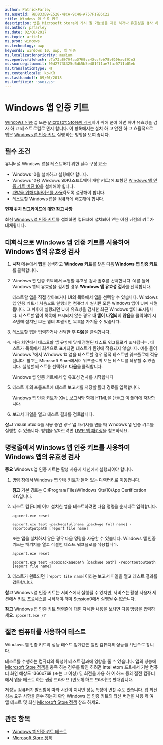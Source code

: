 ```yaml
---
author: PatrickFarley
ms.assetid: 78D833B9-E528-4BCA-9C48-A757F17E6C22
title: Windows 앱 인증 키트
description: 앱은 Microsoft Store에 게시 될 가능성을 제공 하거나 유효성을 검사 하 고 인증을 위해 제출 하기 전에 로컬로 테스트 Windows 인증을 높이려면 합니다. 이 항목에서는 Windows 앱 인증 키트를 설치하고 실행하는 방법을 보여 줍니다.
ms.author: pafarley
ms.date: 02/08/2017
ms.topic: article
ms.prod: windows
ms.technology: uwp
keywords: windows 10, uwp, 앱 인증
ms.localizationpriority: medium
ms.openlocfilehash: b7a72a89704aa3768cc43cdfbb75b620bae303e3
ms.sourcegitcommit: 00d27738325d6db5b5e481911ae7fac0711b05eb
ms.translationtype: MT
ms.contentlocale: ko-KR
ms.lasthandoff: 09/07/2018
ms.locfileid: "3661223"
---
```

# <a name="windows-app-certification-kit"></a>Windows 앱 인증 키트



[Windows 인증](https://msdn.microsoft.com/windows/desktop/jj134964.aspx) 앱 또는 [Microsoft Store에 게시](https://msdn.microsoft.com/library/windows/apps/Hh694062)하기 위해 준비 하면 해야 유효성을 검사 하 고 테스트 로컬로 먼저 합니다. 이 항목에서는 설치 하 고 안전 하 고 효율적으로 앱은 [Windows 앱 인증 키트](http://go.microsoft.com/fwlink/p/?LinkID=309666) 실행 하는 방법을 보여 줍니다.

## <a name="prerequisites"></a>필수 조건

유니버설 Windows 앱을 테스트하기 위한 필수 구성 요소:

-   Windows 10을 설치하고 실행해야 합니다.
-   Windows 10용 Windows SDK(소프트웨어 개발 키트)에 포함된 [Windows 앱 인증 키트 버전 10]( http://go.microsoft.com/fwlink/p/?LinkID=309666)을 설치해야 합니다.
-   [개발을 위해 디바이스를 사용](https://docs.microsoft.com/windows/uwp/get-started/enable-your-device-for-development)하도록 설정해야 합니다.
-   테스트할 Windows 앱을 컴퓨터에 배포해야 합니다.

**현재 위치 업그레이드에 대한 참고 사항**

최신 [Windows 앱 인증 키트]( http://go.microsoft.com/fwlink/p/?LinkID=309666)를 설치하면 컴퓨터에 설치되어 있는 이전 버전의 키트가 대체됩니다.

## <a name="validate-your-windows-app-using-the-windows-app-certification-kit-interactively"></a>대화식으로 Windows 앱 인증 키트를 사용하여 Windows 앱의 유효성 검사

1.  **시작** 메뉴에서 **앱**을 검색하고 **Windows 키트**를 찾은 다음 **Windows 앱 인증 키트**를 클릭합니다.

2.  Windows 앱 인증 키트에서 수행할 유효성 검사 범주를 선택합니다. 예를 들어 Windows 앱의 유효성을 검사할 경우 **Windows 앱 유효성 검사**를 선택합니다.

    테스트할 앱을 직접 찾아보거나 UI의 목록에서 앱을 선택할 수 있습니다. Windows 앱 인증 키트가 처음으로 실행되면 컴퓨터에 설치된 모든 Windows 앱이 UI에 나열됩니다. 그 이후에 실행되면 UI에 유효성을 검사한 최근 Windows 앱이 표시됩니다. 테스트할 앱이 목록에 표시되지 않는 경우 **내 앱이 나열되지 않음**을 클릭하여 시스템에 설치된 모든 앱의 포괄적인 목록을 가져올 수 있습니다.

3.  테스트할 앱을 입력하거나 선택한 후 **다음**을 클릭합니다.

4.  다음 화면에서 테스트할 앱 유형에 맞게 정렬된 테스트 워크플로가 표시됩니다. 테스트가 목록에서 회색으로 표시되면 테스트가 환경에 적용되지 않습니다. 예를 들어 Windows 7에서 Windows 10 앱을 테스트할 경우 정적 테스트만 워크플로에 적용됩니다. 참고는 Microsoft Store에서이 워크플로의 모든 테스트를 적용할 수 있습니다. 실행할 테스트를 선택하고 **다음**을 클릭합니다.

    Windows 앱 인증 키트에서 앱 유효성 검사를 시작합니다.

5.  테스트 후의 프롬프트에 테스트 보고서를 저장할 폴더 경로를 입력합니다.

    Windows 앱 인증 키트가 XML 보고서와 함께 HTML을 만들고 이 폴더에 저장합니다.

6.  보고서 파일을 열고 테스트 결과를 검토합니다.

**참고** Visual Studio를 사용 중인 경우 앱 패키지를 만들 때 Windows 앱 인증 키트를 실행할 수 있습니다. 방법을 알아보려면 [UWP 앱 패키징](https://msdn.microsoft.com/library/windows/apps/Mt627715)을 참조하세요.

 

## <a name="validate-your-windows-app-using-the-windows-app-certification-kit-from-a-command-line"></a>명령줄에서 Windows 앱 인증 키트를 사용하여 Windows 앱의 유효성 검사

**중요** Windows 앱 인증 키트는 활성 사용자 세션에서 실행되어야 합니다.

1.  명령 창에서 Windows 앱 인증 키트가 들어 있는 디렉터리로 이동합니다.

    **참고** 기본 경로는 C:\\Program Files\\Windows Kits\\10\\App Certification Kit\\입니다.

2.  테스트 컴퓨터에 이미 설치한 앱을 테스트하려면 다음 명령을 순서대로 입력합니다.

    `appcert.exe reset`

    `appcert.exe test -packagefullname [package full name] -reportoutputpath [report file name]`

    또는 앱을 설치하지 않은 경우 다음 명령을 사용할 수 있습니다. Windows 앱 인증 키트는 패키지를 열고 적절한 테스트 워크플로를 적용합니다.

    `appcert.exe reset`

    `appcert.exe test -appxpackagepath [package path] -reportoutputpath [report file name]`

3.  테스트가 완료되면 `[report file name]`이라는 보고서 파일을 열고 테스트 결과를 검토합니다.

**참고** Windows 앱 인증 키트는 서비스에서 실행될 수 있지만, 서비스는 활성 사용자 세션에서 키트 프로세스를 시작해야 하며 Session0에서 실행될 수 없습니다.

**참고** Windows 앱 인증 키트 명령줄에 대한 자세한 내용을 보려면 다음 명령을 입력하세요. `appcert.exe /?`

## <a name="testing-with-a-low-power-computer"></a>절전 컴퓨터를 사용하여 테스트

Windows 앱 인증 키트의 성능 테스트 임계값은 절전 컴퓨터의 성능을 기반으로 합니다.

테스트를 수행하는 컴퓨터의 특성이 테스트 결과에 영향을 줄 수 있습니다. 앱의 성능에 [Microsoft Store 정책](https://msdn.microsoft.com/library/windows/apps/Dn764944)을 충족 하는 경우를 확인 하려면 Intel Atom 프로세서 기반 컴퓨터 화면 해상도 1366x768 (또는 그 이상) 및 회전을 사용 하 여 하드 등의 절전 컴퓨터에서 앱을 테스트 하는 권장 드라이브 (반도체 하드 드라이브) 반대입니다.

저성능 컴퓨터가 발전함에 따라 시간이 지나면 성능 특성이 변할 수도 있습니다. 앱 최신 성능 요구 사항을 준수 하는지 확인 Windows 앱 인증 키트의 최신 버전을 사용 하 여 앱 테스트 및 최신 [Microsoft Store 정책](https://msdn.microsoft.com/library/windows/apps/Dn764944) 참조 하세요.

## <a name="related-topics"></a>관련 항목

* [Windows 앱 인증 키트 테스트](windows-app-certification-kit-tests.md)
* [Microsoft Store 정책](https://msdn.microsoft.com/library/windows/apps/Dn764944)
 

 





